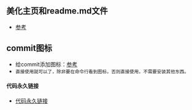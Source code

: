 ## 美化主页和readme.md文件
* [参考]("https://juejin.cn/post/6997070653010477087")

## commit图标
* 给commit添加图标：[参考]("https://github.com/liuchengxu/git-commit-emoji-cn")
* `直接使用就可以了，除非要在命令行看到图标，否则直接使用，不需要安装其他东西。`

#### 代码永久链接
* [代码永久链接](https://docs.github.com/en/get-started/writing-on-github/working-with-advanced-formatting/creating-a-permanent-link-to-a-code-snippet)

